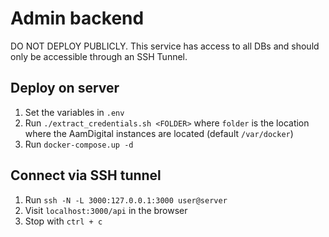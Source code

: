 # Admin backend

DO NOT DEPLOY PUBLICLY.
This service has access to all DBs and should only be accessible through an SSH Tunnel.

## Deploy on server

1. Set the variables in `.env`
2. Run `./extract_credentials.sh <FOLDER>` where `folder` is the location where the AamDigital instances are located (default `/var/docker`)
3. Run `docker-compose.up -d`

## Connect via SSH tunnel

1. Run `ssh -N -L 3000:127.0.0.1:3000 user@server`
2. Visit `localhost:3000/api` in the browser
3. Stop with `ctrl + c`
